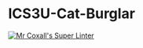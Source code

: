 # ICS3U-Cat-Burglar
[![Mr Coxall's Super Linter](https://github.com/ICS3U-C-Programming-JackT/ICS3U-Cat-Burglar/workflows/Mr%20Coxall's%20Super%20Linter/badge.svg)](https://github.com/ICS3U-C-Programming-JackT/ICS3U-Cat-Burglar/actions/)
